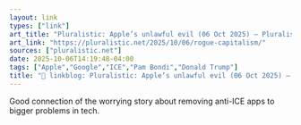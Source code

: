 ```yaml
---
layout: link
types: ["link"]
art_title: "Pluralistic: Apple’s unlawful evil (06 Oct 2025) – Pluralistic: Daily links from Cory Doctorow"
art_link: "https://pluralistic.net/2025/10/06/rogue-capitalism/"
sources: ["pluralistic.net"]
date: 2025-10-06T14:19:48-04:00
tags: ["Apple","Google","ICE","Pam Bondi","Donald Trump"]
title: "🔗 linkblog: Pluralistic: Apple’s unlawful evil (06 Oct 2025) – Pluralistic: Daily links from Cory Doctorow"
---
```

Good connection of the worrying story about removing anti-ICE apps to bigger problems in tech.
